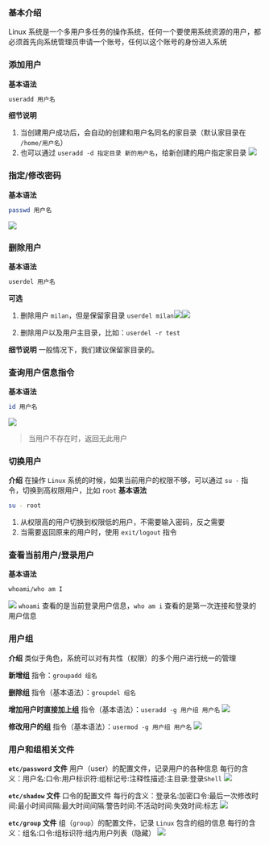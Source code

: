 ### 基本介绍
Linux 系统是一个多用户多任务的操作系统，任何一个要使用系统资源的用户，都必须首先向系统管理员申请一个账号，任何以这个账号的身份进入系统
### 添加用户
**基本语法**
```bash
useradd 用户名
```
**细节说明**
1. 当创建用户成功后，会自动的创建和用户名同名的家目录（默认家目录在 `/home/用户名`）
2. 也可以通过 `useradd -d 指定目录 新的用户名`，给新创建的用户指定家目录
![](https://markdown-ft.oss-cn-shenzhen.aliyuncs.com/image-for-typora/20221107144835.png)

### 指定/修改密码
**基本语法**
```bash
passwd 用户名
```

![](https://markdown-ft.oss-cn-shenzhen.aliyuncs.com/image-for-typora/20221107145117.png)

### 删除用户
**基本语法**
```bash
userdel 用户名
```

**可选**
1. 删除用户 `milan`，但是保留家目录 `userdel milan`![](https://markdown-ft.oss-cn-shenzhen.aliyuncs.com/image-for-typora/20221107145556.png)![](https://markdown-ft.oss-cn-shenzhen.aliyuncs.com/image-for-typora/20221107145644.png)

2. 删除用户以及用户主目录，比如：`userdel -r test`

**细节说明**
一般情况下，我们建议保留家目录的。

### 查询用户信息指令
**基本语法**
```bash
id 用户名
```

![](https://markdown-ft.oss-cn-shenzhen.aliyuncs.com/image-for-typora/20221107150145.png)


>当用户不存在时，返回无此用户

### 切换用户

**介绍**
在操作 `Linux` 系统的时候，如果当前用户的权限不够，可以通过 `su -` 指令，切换到高权限用户，比如 `root`
**基本语法**
```bash
su - root
```

1. 从权限高的用户切换到权限低的用户，不需要输入密码，反之需要
2. 当需要返回原来的用户时，使用 `exit/logout` 指令

### 查看当前用户/登录用户

**基本语法**
```bash
whoami/who am I
```
![](https://markdown-ft.oss-cn-shenzhen.aliyuncs.com/image-for-typora/20221107150728.png)
`whoami` 查看的是当前登录用户信息，`who am i` 查看的是第一次连接和登录的用户信息

### 用户组

**介绍**
类似于角色，系统可以对有共性（权限）的多个用户进行统一的管理

**新增组**
指令：`groupadd 组名`

**删除组**
指令（基本语法）：`groupdel 组名`

**增加用户时直接加上组**
指令（基本语法）：`useradd -g 用户组 用户名`
![](https://markdown-ft.oss-cn-shenzhen.aliyuncs.com/image-for-typora/20221107151556.png)

**修改用户的组**
指令（基本语法）：`usermod -g 用户组 用户名`
![](https://markdown-ft.oss-cn-shenzhen.aliyuncs.com/image-for-typora/20221107151736.png)

### 用户和组相关文件

**`etc/password` 文件**
用户（user）的配置文件，记录用户的各种信息
每行的含义：用户名:口令:用户标识符:组标记号:注释性描述:主目录:登录`Shell`
![](https://markdown-ft.oss-cn-shenzhen.aliyuncs.com/image-for-typora/20221107152625.png)

**`etc/shadow` 文件**
口令的配置文件
每行的含义：登录名:加密口令:最后一次修改时间:最小时间间隔:最大时间间隔:警告时间:不活动时间:失效时间:标志
![](https://markdown-ft.oss-cn-shenzhen.aliyuncs.com/image-for-typora/20221107152703.png)

**`etc/group` 文件**
组（`group`）的配置文件，记录 `Linux` 包含的组的信息
每行的含义：组名:口令:组标识符:组内用户列表（隐藏）
![](https://markdown-ft.oss-cn-shenzhen.aliyuncs.com/image-for-typora/20221107152734.png)